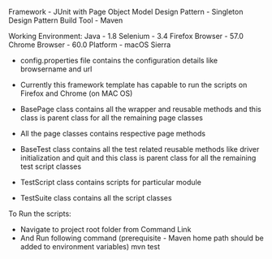 Framework - JUnit with Page Object Model
Design Pattern - Singleton Design Pattern
Build Tool - Maven

Working Environment:
Java - 1.8
Selenium - 3.4
Firefox Browser - 57.0
Chrome Browser  -  60.0
Platform - macOS Sierra

- config.properties file contains the configuration details like browsername and url
- Currently this framework template has capable to run the scripts on Firefox and Chrome (on MAC OS)
 
- BasePage class contains all the wrapper and reusable methods and this class is parent class for all the remaining page classes
- All the page classes contains respective page methods

- BaseTest class contains all the test related reusable methods like driver initialization and quit and this class is parent class for all the remaining test script classes
- TestScript class contains scripts for particular module
- TestSuite class contains all the script classes


To Run the scripts:

- Navigate to project root folder from Command Link
- And Run following command (prerequisite - Maven home path should be added to environment variables)
	mvn test



